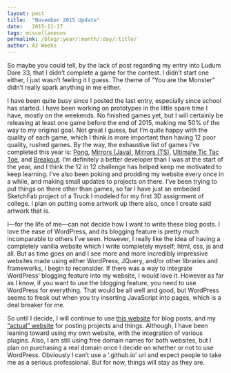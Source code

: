 ```yaml
---
layout: post
title:  "November 2015 Update"
date:   2015-11-17
tags: miscellaneous
permalink: /blog/:year/:month/:day/:title/
author: AJ Weeks
---
```


So maybe you could tell, by the lack of post regarding my entry into Ludum Dare 33, that I didn’t complete a game for the contest. I didn’t start one either, I just wasn’t feeling it I guess. The theme of “You are the Monster” didn’t really spark anything in me either.


I have been quite busy since I posted the last entry, especially since school has started. I have been working on prototypes in the little spare time I have, mostly on the weekends. No finished games yet, but I will certainly be releasing at least one game  before the end of 2015, making me 50% of the way to my original goal. Not great I guess, but I’m quite happy with the quality of each game, which I think is more important than having 12 poor quality, rushed games. By the way, the exhaustive list of games I’ve completed this year is: [Pong](/games/pong), [Mirrors (Java)](/mirrors-desc), [Mirrors (TS)](/mirrors-desc), [Ultimate Tic Tac Toe](/tictactoe), and [Breakout](/breakout). I’m definitely a better developer than I was at the start of the year, and I think the 12 in 12 challenge has helped keep me motivated to keep learning.
I’ve also been poking and prodding my website every once in a while, and making small updates to projects on there. I’ve been trying to put things on there other than games, so far I have just an embeded SketchFab project of a Truck I modeled for my first 3D assignment of college. I plan on putting some artwork up there also, once I create said artwork that is.

I—for the life of me—can not decide how I want to write these blog posts. I love the ease of WordPress, and its blogging feature is pretty much incomparable to others I’ve seen. However, I really like the idea of having a completely vanilla website which I write completely myself; html, css, js and all. But as time goes on and I see more and more incredibly impressive websites made using either WordPress, JQuery, and/or other libraries and frameworks, I begin to reconsider. If there was a way to integrate WordPress’ blogging feature into my website, I would love it. However as far as I know, if you want to use the blogging feature, you need to use WordPress for everything. That would be all well and good, but WordPress seems to freak out when you try inserting JavaScript into pages, which is a deal breaker for me.

So until I decide, I will continue to use [this website](https://ajweeks.wordpress.com/) for blog posts, and my [“actual” website](http://ajweeks.com) for posting projects and things. Although, I have been leaning toward using my own website, with the integration of various plugins. Also, I am still using free domain names for both websites, but I plan on purchasing a real domain once I decide on whether or not to use WordPress. Obviously I can’t use a ‘.github.io’ url and expect people to take me as a serious professional. But for now, things will stay as they are.
